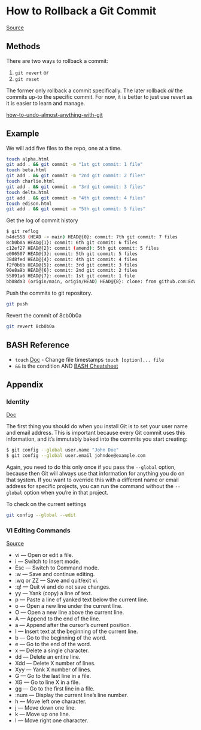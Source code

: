 # How to Rollback a Git Commit

[Source](https://www.theserverside.com/tutorial/How-to-git-revert-a-commit-A-simple-undo-changes-example)

## Methods
There are two ways to rollback a commit:
1. `git revert` or
2. `git reset`

The former only rollback a commit specifically. The later rollback *all* the commits up-to the specific commit. For now, it is better to just use revert as it is easier to learn and manage.

[how-to-undo-almost-anything-with-git](https://github.blog/2015-06-08-how-to-undo-almost-anything-with-git/)

## Example
We will add five files to the repo, one at a time.
```bash
touch alpha.html
git add . && git commit -m "1st git commit: 1 file"
touch beta.html
git add . && git commit -m "2nd git commit: 2 files"
touch charlie.html
git add . && git commit -m "3rd git commit: 3 files"
touch delta.html
git add . && git commit -m "4th git commit: 4 files"
touch edison.html
git add . && git commit -m "5th git commit: 5 files"
```

Get the log of commit history
```bash
$ git reflog
b4dc558 (HEAD -> main) HEAD@{0}: commit: 7th git commit: 7 files
8cb0b0a HEAD@{1}: commit: 6th git commit: 6 files
c12ef27 HEAD@{2}: commit (amend): 5th git commit: 5 files
e006507 HEAD@{3}: commit: 5th git commit: 5 files
38d8fed HEAD@{4}: commit: 4th git commit: 4 files
f2f0b6b HEAD@{5}: commit: 3rd git commit: 3 files
90e8a9b HEAD@{6}: commit: 2nd git commit: 2 files
55891a6 HEAD@{7}: commit: 1st git commit: 1 file
bb08da3 (origin/main, origin/HEAD) HEAD@{8}: clone: from github.com:EdwardL08/rollback_example.git
```

Push the commits to git repository.
```bash
git push
```

Revert the commit of 8cb0b0a
```bash
git revert 8cb0b0a
```


## BASH Reference
- `touch` [Doc](https://man7.org/linux/man-pages/man1/touch.1.html) - Change file timestamps `touch [option]... file`
- `&&` is the condition AND [BASH Cheatsheet](https://devhints.io/bash)

## Appendix

### Identity

[Doc](https://git-scm.com/book/en/v2/Getting-Started-First-Time-Git-Setup)

The first thing you should do when you install Git is to set your user name and email address. This is important because every Git commit uses this information, and it’s immutably baked into the commits you start creating:

```BASH
$ git config --global user.name "John Doe"
$ git config --global user.email johndoe@example.com
```

Again, you need to do this only once if you pass the `--global` option, because then Git will always use that information for anything you do on that system. If you want to override this with a different name or email address for specific projects, you can run the command without the `--global` option when you’re in that project.

To check on the current settings
```bash
git config --global --edit
```

### VI Editing Commands

[Source](https://www.redhat.com/sysadmin/introduction-vi-editor)

- vi <filename> — Open or edit a file.
- i — Switch to Insert mode.
- Esc — Switch to Command mode.
- :w — Save and continue editing.
- :wq or ZZ — Save and quit/exit vi.
- :q! — Quit vi and do not save changes.
- yy — Yank (copy) a line of text.
- p — Paste a line of yanked text below the current line.
- o — Open a new line under the current line.
- O — Open a new line above the current line.
- A — Append to the end of the line.
- a — Append after the cursor’s current position.
- I — Insert text at the beginning of the current line.
- b — Go to the beginning of the word.
- e — Go to the end of the word.
- x — Delete a single character.
- dd — Delete an entire line.
- Xdd — Delete X number of lines.
- Xyy — Yank X number of lines.
- G — Go to the last line in a file.
- XG — Go to line X in a file.
- gg — Go to the first line in a file.
- :num — Display the current line’s line number.
- h — Move left one character.
- j — Move down one line.
- k — Move up one line.
- l — Move right one character.
